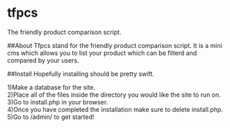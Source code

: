 # tfpcs
The friendly product comparison script.

##About
Tfpcs stand for the friendly product comparison script. It is a mini cms which allows you to list your product which can be filterd and 
compared by your users.

##Install
Hopefully installing should be pretty swift.

1)Make a database for the site.  
2)Place all of the files inside the directory you would like the site to run on.  
3)Go to install.php in your browser.  
4)Once you have completed the installation make sure to delete install.php.  
5)Go to /admin/ to get started!  
